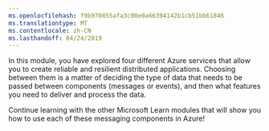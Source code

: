 ```yaml
---
ms.openlocfilehash: f9b970855afa3c00e0a66394142b1cb51bb61846
ms.translationtype: MT
ms.contentlocale: zh-CN
ms.lasthandoff: 04/24/2019
---
```

In this module, you have explored four different Azure services that allow you to create reliable and resilient distributed applications. Choosing between them is a matter of deciding the type of data that needs to be passed between components (messages or events), and then what features you need to deliver and process the data.

Continue learning with the other Microsoft Learn modules that will show you how to use each of these messaging components in Azure!